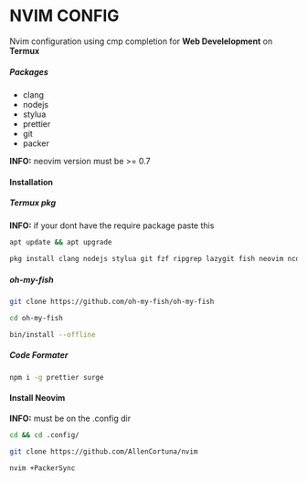 
# NVIM CONFIG
Nvim configuration using cmp completion for **Web Develelopment** on **Termux**

##### Packages 
- clang
- nodejs
- stylua
- prettier
- git
- packer

**INFO:** neovim version must be >= 0.7 

#### Installation
##### Termux pkg
**INFO:** if your dont have the require package paste this
```sh
apt update && apt upgrade
```
```sh 
pkg install clang nodejs stylua git fzf ripgrep lazygit fish neovim ncdu gh tmux
```


##### oh-my-fish
```sh
git clone https://github.com/oh-my-fish/oh-my-fish
```
```sh
cd oh-my-fish
```
```sh
bin/install --offline
```

##### Code Formater
```sh 
npm i -g prettier surge
```

#### Install Neovim
**INFO:** must be on the .config dir
```sh 
cd && cd .config/
```
```sh 
git clone https://github.com/AllenCortuna/nvim
```
```sh 
nvim +PackerSync
```

